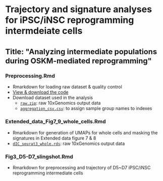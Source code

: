# Trajectory and signature analyses for iPSC/iNSC reprogramming intermdeiate cells<br><br><sub>Title: "Analyzing intermediate populations during OSKM-mediated reprogramming"</sub>


### Preprocessing.Rmd
* Rmarkdown for loading raw dataset & quality control
* [View & download the code](https://github.com/jeongminha90/scRNAseq/blob/main/Preprocessing.Rmd)
* Download dataset used in the analysis
  * [`raw.zip`](https://figshare.com/s/ecf794cfe2776980f4de): raw 10xGenomics output data
  * [`aggregation_csv.csv`](https://github.com/jeongminha90/scRNAseq/blob/main/aggregation_csv.csv): to assign sample group names to indexes


### Extended_data_Fig7_9_whole_cells.Rmd
* Rmarkdown for generation of UMAPs for whole cells and masking the signatures in Extended data figure 7 & 8
* [`dIC_seurat3_whole.rds`](https://figshare.com/s/d083a7d6649a6e83f875): raw 10xGenomics output data

### Fig3_D5-D7_slingshot.Rmd
* Rmarkdown for preprocessing and trajectory of D5~D7 iPSC/iNSC reprogramming intermediate cells


